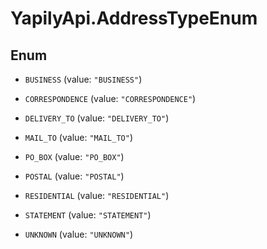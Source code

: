 # YapilyApi.AddressTypeEnum

## Enum


* `BUSINESS` (value: `"BUSINESS"`)

* `CORRESPONDENCE` (value: `"CORRESPONDENCE"`)

* `DELIVERY_TO` (value: `"DELIVERY_TO"`)

* `MAIL_TO` (value: `"MAIL_TO"`)

* `PO_BOX` (value: `"PO_BOX"`)

* `POSTAL` (value: `"POSTAL"`)

* `RESIDENTIAL` (value: `"RESIDENTIAL"`)

* `STATEMENT` (value: `"STATEMENT"`)

* `UNKNOWN` (value: `"UNKNOWN"`)


